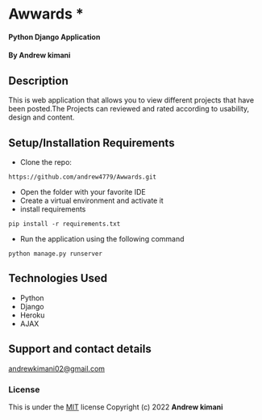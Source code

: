 # Awwards *
#### Python Django Application
#### By **Andrew kimani**

## Description
This is web application that allows you to view different projects that have been posted.The Projects can reviewed and rated according to usability, design and content.

## Setup/Installation Requirements

* Clone the repo: 
```
https://github.com/andrew4779/Awwards.git

```
* Open the folder with your favorite IDE
* Create a virtual environment and activate it
* install requirements
```
pip install -r requirements.txt
```
* Run the application using the following command
```
python manage.py runserver
```

## Technologies Used
* Python
* Django
* Heroku
* AJAX

## Support and contact details
andrewkimani02@gmail.com

### License
This is under the [MIT](LICENSE) license
Copyright (c) 2022 **Andrew kimani**